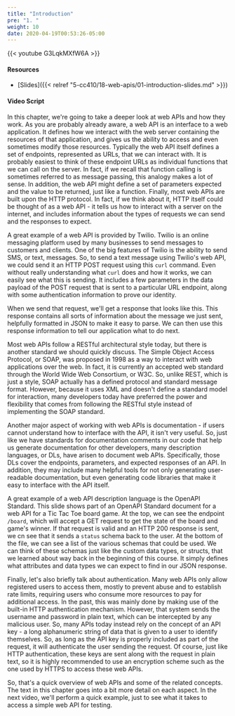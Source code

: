 ```yaml
---
title: "Introduction"
pre: "1. "
weight: 10
date: 2020-04-19T00:53:26-05:00
---
```


{{< youtube G3LqkMXfW6A >}}

#### Resources

* [Slides]({{< relref "5-cc410/18-web-apis/01-introduction-slides.md" >}})

#### Video Script

In this chapter, we're going to take a deeper look at web APIs and how they work. As you are probably already aware, a web API is an interface to a web application. It defines how we interact with the web server containing the resources of that application, and gives us the ability to access and even sometimes modify those resources. Typically the web API itself defines a set of endpoints, represented as URLs, that we can interact with. It is probably easiest to think of these endpoint URLs as individual functions that we can call on the server. In fact, if we recall that function calling is sometimes referred to as message passing, this analogy makes a lot of sense. In addition, the web API might define a set of parameters expected and the value to be returned, just like a function. Finally, most web APIs are built upon the HTTP protocol. In fact, if we think about it, HTTP itself could be thought of as a web API - it tells us how to interact with a server on the internet, and includes information about the types of requests we can send and the responses to expect.

A great example of a web API is provided by Twilio. Twilio is an online messaging platform used by many businesses to send messages to customers and clients. One of the big features of Twilio is the ability to send SMS, or text, messages. So, to send a text message using Twilio's web API, we could send it an HTTP POST request using this `curl` command. Even without really understanding what `curl` does and how it works, we can easily see what this is sending. It includes a few parameters in the data payload of the POST request that is sent to a particular URL endpoint, along with some authentication information to prove our identity.

When we send that request, we'll get a response that looks like this. This response contains all sorts of information about the message we just sent, helpfully formatted in JSON to make it easy to parse. We can then use this response information to tell our application what to do next. 

Most web APIs follow a RESTful architectural style today, but there is another standard we should quickly discuss. The Simple Object Access Protocol, or SOAP, was proposed in 1998 as a way to interact with web applications over the web. In fact, it is currently an accepted web standard through the World Wide Web Consortium, or W3C. So, unlike REST, which is just a style, SOAP actually has a defined protocol and standard message format. However, because it uses XML and doesn't define a standard model for interaction, many developers today have preferred the power and flexibility that comes from following the RESTful style instead of implementing the SOAP standard. 

Another major aspect of working with web APIs is documentation - if users cannot understand how to interface with the API, it isn't very useful. So, just like we have standards for documentation comments in our code that help us generate documentation for other developers, many description languages, or DLs, have arisen to document web APIs. Specifically, those DLs cover the endpoints, parameters, and expected responses of an API. In addition, they may include many helpful tools for not only generating user-readable documentation, but even generating code libraries that make it easy to interface with the API itself.

A great example of a web API description language is the OpenAPI Standard. This slide shows part of an OpenAPI Standard document for a web API for a Tic Tac Toe board game. At the top, we can see the endpoint `/board`, which will accept a GET request to get the state of the board and game's winner. If that request is valid and an HTTP 200 response is sent, we cn see that it sends a `status` schema back to the user. At the bottom of the file, we can see a list of the various schemas that could be used. We can think of these schemas just like the custom data types, or structs, that we learned about way back in the beginning of this course. It simply defines what attributes and data types we can expect to find in our JSON response.

Finally, let's also briefly talk about authentication. Many web APIs only allow registered users to access them, mostly to prevent abuse and to establish rate limits, requiring users who consume more resources to pay for additional access. In the past, this was mainly done by making use of the built-in HTTP authentication mechanism. However, that system sends the username and password in plain text, which can be intercepted by any malicious user. So, many APIs today instead rely on the concept of an API key - a long alphanumeric string of data that is given to a user to identify themselves. So, as long as the API key is properly included as part of the request, it will authenticate the user sending the request. Of course, just like HTTP authentication, these keys are sent along with the request in plain text, so it is highly recommended to use an encryption scheme such as the one used by HTTPS to access these web APIs. 

So, that's a quick overview of web APIs and some of the related concepts. The text in this chapter goes into a bit more detail on each aspect. In the next video, we'll perform a quick example, just to see what it takes to access a simple web API for testing. 

